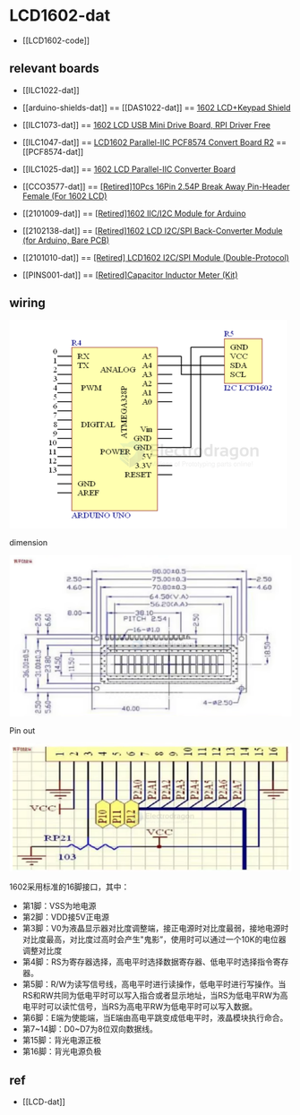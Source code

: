 
# LCD1602-dat

- [[LCD1602-code]]

## relevant boards 

- [[ILC1022-dat]]

- [[arduino-shields-dat]] == [[DAS1022-dat]] == [1602 LCD+Keypad Shield](https://www.electrodragon.com/product/arduino-lcd-1602-keypad-shield-for-your-arduino-project/)

- [[ILC1073-dat]] == [1602 LCD USB Mini Drive Board, RPI Driver Free](https://www.electrodragon.com/product/1602-lcd-usb-mini-drive-board-rpi-driver-free/)

- [[ILC1047-dat]] == [LCD1602 Parallel-IIC PCF8574 Convert Board R2](https://www.electrodragon.com/product/lcd1602-parallel-to-iic-pcf8574-convert-board-r2/) == [[PCF8574-dat]]

- [[ILC1025-dat]] == [1602 LCD Parallel-IIC Converter Board](https://www.electrodragon.com/product/1602-iic-converter-board-back-light-adjustable/)

- [[CCO3577-dat]] == [[Retired]10Pcs 16Pin 2.54P Break Away Pin-Header Female (For 1602 LCD)](https://www.electrodragon.com/product/10pcs-16pin-2-54pitch-pin-header-female-for-1602-lcd/)

- [[2101009-dat]] == [[Retired]1602 IIC/I2C Module for Arduino](https://www.electrodragon.com/product/1602-iici2c-module-for-arduino/)

- [[2102138-dat]] == [[Retired]1602 LCD I2C/SPI Back-Converter Module (for Arduino, Bare PCB)](https://www.electrodragon.com/product/1602-lcd-i2c-spi-adapter-shield-arduino-bare-pcb-board/)

- [[2101010-dat]] == [[Retired] LCD1602 I2C/SPI Module (Double-Protocol)](https://www.electrodragon.com/product/i2cspi-lcd1602-module/)

- [[PINS001-dat]] == [[Retired]Capacitor Inductor Meter (Kit)](https://www.electrodragon.com/product/capacitor-inductor-meter-kit/)


## wiring 

![](2025-06-15-14-07-39.png)




dimension 

![](2025-06-30-14-59-11.png)

Pin out 

![](2025-06-30-14-59-24.png)

1602采用标准的16脚接口，其中：

- 第1脚：VSS为地电源
- 第2脚：VDD接5V正电源
- 第3脚：V0为液晶显示器对比度调整端，接正电源时对比度最弱，接地电源时对比度最高，对比度过高时会产生"鬼影”，使用时可以通过一个10K的电位器调整对比度
- 第4脚：RS为寄存器选择，高电平时选择数据寄存器、低电平时选择指令寄存器。
- 第5脚：R/W为读写信号线，高电平时进行读操作，低电平时进行写操作。当RS和RW共同为低电平时可以写入指合或者显示地址，当RS为低电平RW为高电平时可以读忙信号，当RS为高电平RW为低电平时可以写入数据。
- 第6脚：E端为使能端，当E端由高电平跳变成低电平时，液晶模块执行命合。
- 第7~14脚：D0~D7为8位双向数据线。
- 第15脚：背光电源正极
- 第16脚：背光电源负极


## ref 

- [[LCD-dat]]